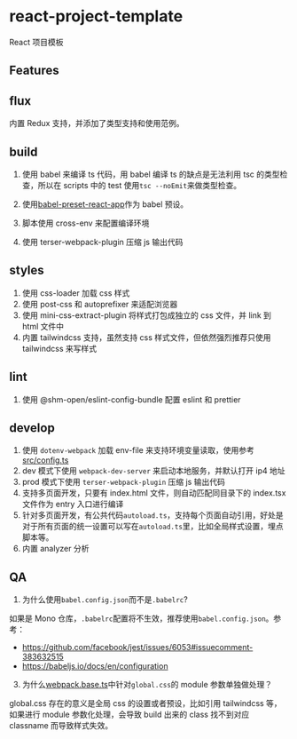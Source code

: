# react-project-template

React 项目模板

## Features

## flux

内置 Redux 支持，并添加了类型支持和使用范例。

## build

1. 使用 babel 来编译 ts 代码，用 babel 编译 ts 的缺点是无法利用 tsc 的类型检查，所以在 scripts 中的 test 使用`tsc --noEmit`来做类型检查。

2. 使用[babel-preset-react-app](https://www.npmjs.com/package/babel-preset-react-app)作为 babel 预设。

3. 脚本使用 cross-env 来配置编译环境
4. 使用 terser-webpack-plugin 压缩 js 输出代码

## styles

1. 使用 css-loader 加载 css 样式
2. 使用 post-css 和 autoprefixer 来适配浏览器
3. 使用 mini-css-extract-plugin 将样式打包成独立的 css 文件，并 link 到 html 文件中
4. 内置 tailwindcss 支持，虽然支持 css 样式文件，但依然强烈推荐只使用 tailwindcss 来写样式

## lint

1. 使用 @shm-open/eslint-config-bundle 配置 eslint 和 prettier

## develop

1. 使用 `dotenv-webpack` 加载 env-file 来支持环境变量读取，使用参考[src/config.ts](./src/config.ts)
2. dev 模式下使用 `webpack-dev-server` 来启动本地服务，并默认打开 ip4 地址
3. prod 模式下使用 `terser-webpack-plugin` 压缩 js 输出代码
4. 支持多页面开发，只要有 index.html 文件，则自动匹配同目录下的 index.tsx 文件作为 entry 入口进行编译
5. 针对多页面开发，有公共代码`autoload.ts`，支持每个页面自动引用，好处是对于所有页面的统一设置可以写在`autoload.ts`里，比如全局样式设置，埋点脚本等。
6. 内置 analyzer 分析

## QA

1. 为什么使用`babel.config.json`而不是`.babelrc`?

如果是 Mono 仓库，`.babelrc`配置将不生效，推荐使用`babel.config.json`。参考：

-   https://github.com/facebook/jest/issues/6053#issuecomment-383632515
-   https://babeljs.io/docs/en/configuration

3. 为什么[webpack.base.ts](./config/webpack.base.ts)中针对`global.css`的 module 参数单独做处理？

global.css 存在的意义是全局 css 的设置或者预设，比如引用 tailwindcss 等，如果进行 module 参数化处理，会导致 build 出来的 class 找不到对应 classname 而导致样式失效。

